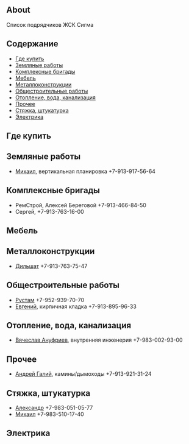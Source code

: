 ## About
Список подрядчиков ЖСК Сигма

## Содержание

- [Где купить](#где-купить)
- [Земляные работы](#земляные-работы)
- [Комплексные бригады](#комплексные-бригады)
- [Мебель](#мебель)
- [Металлоконструкции](#металлоконструкции)
- [Общестроительные работы](#общестроительные-работы)
- [Отопление, вода, канализация](#отопление-вода-канализация)
- [Прочее](#прочее)
- [Стяжка, штукатурка](#стяжка-штукатурка)
- [Электрика](#электрика)


## Где купить

## Земляные работы
- [Михаил](https://github.com/contfedorov/sigma-workers/issues/5), вертикальная планировка +7-913-917-56-64

## Комплексные бригады
- РемСтрой, Алексей Береговой +7-913-466-84-50
- Сергей, +7-913-763-16-00

## Мебель

## Металлоконструкции
- [Дильшат](https://github.com/contfedorov/sigma-workers/issues/1) +7-913-763-75-47

## Общестроительные работы
- [Рустам](https://github.com/contfedorov/sigma-workers/issues/7) +7-952-939-70-70
- [Евгений](https://github.com/contfedorov/sigma-workers/issues/8), кирпичная кладка +7-913-895-96-33 

## Отопление, вода, канализация
- [Вячеслав Ануфриев](https://github.com/contfedorov/sigma-workers/issues/6), внутренняя инженерия +7-983-002-93-00

## Прочее
- [Андрей Галий](https://github.com/contfedorov/sigma-workers/issues/4), камины/дымоходы +7-913-921-31-24

## Стяжка, штукатурка
- [Александр](https://github.com/contfedorov/sigma-workers/issues/2) +7-983-051-05-77
- [Михаил](https://github.com/contfedorov/sigma-workers/issues/3) +7-983-510-17-40

## Электрика

